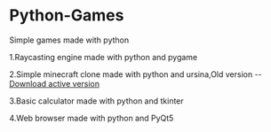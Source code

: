 # Python-Games
Simple games made with python

1.Raycasting engine made with python and pygame

2.Simple minecraft clone made with python and ursina,Old version -- [Download active version](https://github.com/SimpleGames121/PyCraft)

3.Basic calculator made with python and tkinter

4.Web browser made with python and PyQt5
